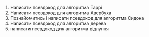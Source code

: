 1) Написати псевдокод для алгоритма Таррі
2) Написати псевдокод для алгоритма Авербуха
3) Познайомитись і написати псевдокод для алгоритма Сидона
4) Написати псевдокод для алгоритма дерева
5) написати псевдокод для алгоритма відлуння
